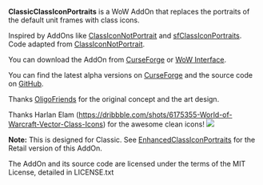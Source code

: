 ﻿**ClassicClassIconPortraits** is a WoW AddOn that replaces the portraits of the default unit frames with class icons.

Inspired by AddOns like [ClassIconNotPortrait](https://wow.curseforge.com/projects/classiconnotportrait) and [sfClassIconPortraits](https://www.wowinterface.com/downloads/info23852-sfClassIconPortraits.html). Code adapted from [ClassIconNotPortrait](https://wow.curseforge.com/projects/classiconnotportrait).

You can download the AddOn from [CurseForge](https://www.curseforge.com/wow/addons/classicclassiconportraits) or [WoW Interface](https://www.wowinterface.com/downloads/info25299-ClassicClassIconPortraits.html).

You can find the latest alpha versions on [CurseForge](https://www.curseforge.com/wow/addons/classicclassiconportraits) and the source code on [GitHub](https://github.com/Choonster-WoW-AddOns/ClassicClassIconPortraits).

Thanks [OligoFriends](https://www.wowinterface.com/forums/member.php?u=249441) for the original concept and the art design.

Thanks Harlan Elam (https://dribbble.com/shots/6175355-World-of-Warcraft-Vector-Class-Icons) for the awesome clean icons!
<img src="https://cdn.dribbble.com/users/51726/screenshots/6175355/wow-class_icons.png">

**Note:** This is designed for Classic. See [EnhancedClassIconPortraits](https://github.com/Choonster-WoW-AddOns/EnhancedClassIconPortraits) for the Retail version of this AddOn.

The AddOn and its source code are licensed under the terms of the MIT License, detailed in LICENSE.txt
